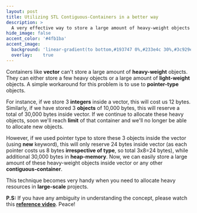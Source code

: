 ```yaml
---
layout: post
title: Utilizing STL Contiguous-Containers in a better way
description: >
  A very effective way to store a large amount of heavy-weight objects inside contiguous-containers in C++.
hide_image: false
accent_color: '#4fb1ba'
accent_image:
  background: 'linear-gradient(to bottom,#193747 0%,#233e4c 30%,#3c929e 50%,#d5d5d4 70%,#cdccc8 100%)'
  overlay:    true
---
```


Containers like **vector** can't store a large amount of **heavy-weight** objects. They can either store a few heavy objects or a large amount of **light-weight** objects. A simple workaround for this problem is to use to **pointer-type** objects.

For instance, if we store 3 **integers** inside a vector, this will cost us 12 bytes. Similarly, if we have stored 3 **objects** of 10,000 bytes, this will reserve a total of 30,000 bytes inside vector. If we continue to allocate these heavy objects, soon we'll reach **limit** of that container and we'll no longer be able to allocate new objects.

However, if we used pointer type to store these 3 objects inside the vector (using **new** keyword), this will only reserve 24 bytes inside vector (as each pointer costs us 8 bytes **irrespective of type**, so total 3x8=24 bytes), while additional 30,000 bytes in **heap-memory**. Now, we can easily store a large amount of these heavy-weight objects inside vector or any other **contiguous-container**.

This technique becomes very handy when you need to allocate heavy resources in **large-scale** projects.

**P.S:** If you have any ambiguity in understanding the concept, please watch this [**reference video**](https://youtu.be/j0_u26Vpb4w?t=1651). Peace!
